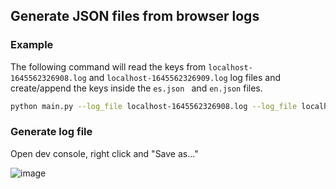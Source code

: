 ## Generate JSON files from browser logs

### Example

The following command will read the keys from `localhost-1645562326908.log` and `localhost-1645562326909.log` log files and create/append the keys inside the `es.json ` and `en.json` files.

```bash
python main.py --log_file localhost-1645562326908.log --log_file localhost-1645562326909.log --lang es.json --lang en.json
```

### Generate log file

Open dev console, right click and "Save as..."

![image](https://user-images.githubusercontent.com/29048245/155228918-28de4af2-a3d7-4e7e-bb65-b4baa3cbf52f.png)

